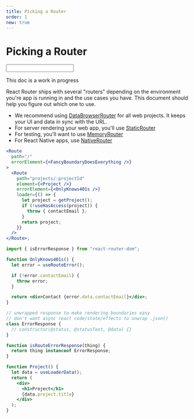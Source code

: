 ```yaml
---
title: Picking a Router
order: 1
new: true
---
```


# Picking a Router

<form action="/foo">
  <input type="text"  formAction="/bar" />
</form>

<docs-warning>This doc is a work in progress</docs-warning>

React Router ships with several "routers" depending on the environment you're app is running in and the use cases you have. This document should help you figure out which one to use.

- We recommend using [DataBrowserRouter][databrowserrouter] for all web projects. It keeps your UI and data in sync with the URL.
- For server rendering your web app, you'll use [StaticRouter][staticrouter]
- For testing, you'll want to use [MemoryRouter][memoryrouter]
- For React Native apps, use [NativeRouter][nativerouter]

[databrowserrouter]: ./data-browser-router
[staticrouter]: ./static-router
[memoryrouter]: ./memory-router
[nativerouter]: ./native-router

```jsx
<Route
  path="/"
  errorElement={<FancyBoundaryDoesEverything />}
>
  <Route
    path="projects/:projectId"
    element={<Project />}
    errorElement={<OnlyKnows401s />}
    loader={() => {
      let project = getProject();
      if (!useHasAccess(project)) {
        throw { contactEmail };
      }
      return project;
    }}
  />
</Route>;

import { isErrorResponse } from "react-router-dom";

function OnlyKnows401s() {
  let error = useRouteError();

  if (!error.contactEmail) {
    throw error;
  }

  return <div>Contact {error.data.contactEmail}</div>;
}

// unwrapped response to make rendering boundaries easy
// don't want async react code/state/effects to unwrap .json()
class ErrorResponse {
  // constructor(@status, @statusText, @data) {}
}

function isRouteErrorResponse(thing) {
  return thing instanceof ErrorResponse;
}

function Project() {
  let data = useLoaderData();
  return (
    <div>
      <h1>Project</h1>
      {data.project.title}
    </div>
  );
}
```

